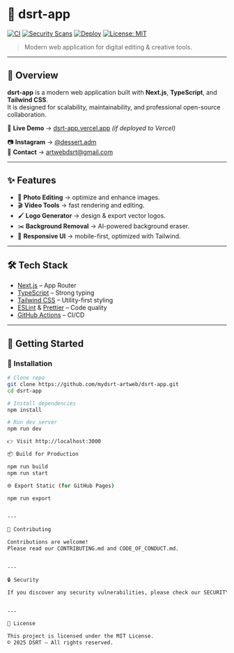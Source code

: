 # 🍨 dsrt-app

[![CI](https://github.com/mydsrt-artweb/dsrt-app/actions/workflows/ci.yml/badge.svg)](https://github.com/mydsrt-artweb/dsrt-app/actions/workflows/ci.yml)
[![Security Scans](https://github.com/mydsrt-artweb/dsrt-app/actions/workflows/security.yml/badge.svg)](https://github.com/mydsrt-artweb/dsrt-app/actions/workflows/security.yml)
[![Deploy](https://github.com/mydsrt-artweb/dsrt-app/actions/workflows/vercel.yml/badge.svg)](https://github.com/mydsrt-artweb/dsrt-app/deployments)
[![License: MIT](https://img.shields.io/badge/License-MIT-green.svg)](LICENSE)

> Modern web application for digital editing & creative tools.

---

## 📖 Overview

**dsrt-app** is a modern web application built with **Next.js**, **TypeScript**, and **Tailwind CSS**.  
It is designed for scalability, maintainability, and professional open-source collaboration.

🔗 **Live Demo** → [dsrt-app.vercel.app](https://dsrt-app.vercel.app) *(if deployed to Vercel)*

📷 **Instagram** → [@dessert.adm](https://www.instagram.com/dessert.adm)  
📧 **Contact** → [artwebdsrt@gmail.com](mailto:artwebdsrt@gmail.com)

---

## ✨ Features

- 🎨 **Photo Editing** → optimize and enhance images.  
- 🎬 **Video Tools** → fast rendering and editing.  
- 🖌 **Logo Generator** → design & export vector logos.  
- ✂️ **Background Removal** → AI-powered background eraser.  
- 📱 **Responsive UI** → mobile-first, optimized with Tailwind.  

---

## 🛠 Tech Stack

- [Next.js](https://nextjs.org/) – App Router  
- [TypeScript](https://www.typescriptlang.org/) – Strong typing  
- [Tailwind CSS](https://tailwindcss.com/) – Utility-first styling  
- [ESLint](https://eslint.org/) & [Prettier](https://prettier.io/) – Code quality  
- [GitHub Actions](https://docs.github.com/en/actions) – CI/CD  

---

## 🚀 Getting Started

### 🔧 Installation

```bash
# Clone repo
git clone https://github.com/mydsrt-artweb/dsrt-app.git
cd dsrt-app

# Install dependencies
npm install

# Run dev server
npm run dev

👉 Visit http://localhost:3000

📦 Build for Production

npm run build
npm run start

🌐 Export Static (for GitHub Pages)

npm run export


---

🤝 Contributing

Contributions are welcome!
Please read our CONTRIBUTING.md and CODE_OF_CONDUCT.md.


---

🔒 Security

If you discover any security vulnerabilities, please check our SECURITY.md.


---

📜 License

This project is licensed under the MIT License.
© 2025 DSRT — All rights reserved.

